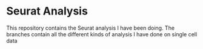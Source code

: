 # Seurat Analysis
This repository contains the Seurat analysis I have been doing. 
The branches contain all the different kinds of analysis I have done on single cell data
